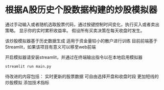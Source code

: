 # 根据A股历史个股数据构建的炒股模拟器
通过手动输入或者随机选取股票代码，通过按键控制时间变化，执行买入或者卖出策略。
显示你的实时累积收益率。
假设所有买卖决策在每天收盘时发生。

该炒股模拟器基于历史数据生成 适用于资金量较小的散户进行训练
目前前端基于Streamlit，如果该项目有意义可以移至web前端

开启模拟器请安装streamlit，并通过在终端输出指令以在本地启用模拟器
```python
streamlit run main.py
```

待改进的内容包括：
实时更新的股票数据
可自由选择开盘和收盘时段
更加短线的炒股模拟
添加技术指标